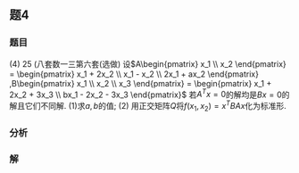 ## 题4
### 题目
(4) 25 (八套数一三第六套(选做) 
设$A\begin{pmatrix} x_1 \\ x_2 \end{pmatrix} = \begin{pmatrix} x_1 + 2x_2 \\ x_1 - x_2 \\ 2x_1 + ax_2 \end{pmatrix} ,B\begin{pmatrix} x_1 \\ x_2 \\ x_3 \end{pmatrix} = \begin{pmatrix} x_1 + 2x_2 + 3x_3 \\ bx_1 - 2x_2 - 3x_3 \end{pmatrix}$
若$A^Tx = 0$的解均是$Bx = 0$的解且它们不同解.
(1)求$a, b$的值; (2) 用正交矩阵$Q$将$f(x_1,x_2) = x^TBAx$化为标准形. 
### 分析

### 解